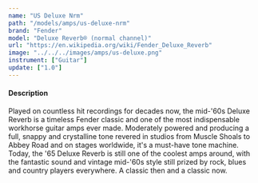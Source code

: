 ```yaml
---
name: "US Deluxe Nrm"
path: "/models/amps/us-deluxe-nrm"
brand: "Fender"
model: "Deluxe Reverb® (normal channel)"
url: "https://en.wikipedia.org/wiki/Fender_Deluxe_Reverb"
image: "../../../images/amps/us-deluxe.png"
instrument: ["Guitar"]
update: ["1.0"]
---
```

#### Description
Played on countless hit recordings for decades now, the mid-'60s Deluxe Reverb is a timeless Fender classic and one of the most indispensable workhorse guitar amps ever made. Moderately powered and producing a full, snappy and crystalline tone revered in studios from Muscle Shoals to Abbey Road and on stages worldwide, it's a must-have tone machine. Today, the '65 Deluxe Reverb is still one of the coolest amps around, with the fantastic sound and vintage mid-'60s style still prized by rock, blues and country players everywhere. A classic then and a classic now. 